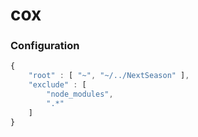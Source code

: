 # cox

### Configuration

```js
{
    "root" : [ "~", "~/../NextSeason" ],
    "exclude" : [
        "node_modules",
        ".*"
    ]
}
```
